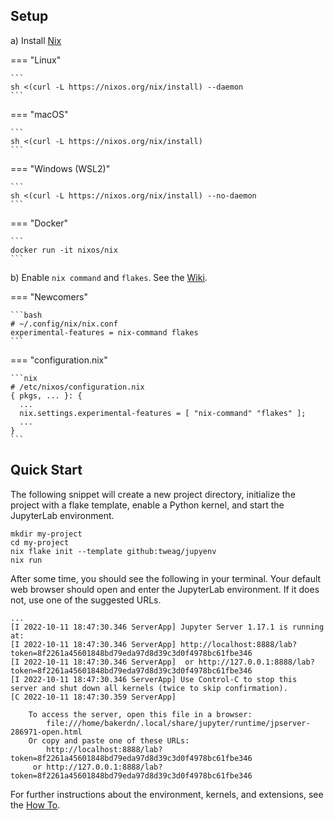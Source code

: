 ## Setup


a) Install [Nix](https://nixos.org/download.html#nix-install-linux)

=== "Linux"

    ```
    sh <(curl -L https://nixos.org/nix/install) --daemon
    ```

=== "macOS"

    ```
    sh <(curl -L https://nixos.org/nix/install)
    ```

=== "Windows (WSL2)"

    ```
    sh <(curl -L https://nixos.org/nix/install) --no-daemon
    ```

=== "Docker"

    ```
    docker run -it nixos/nix
    ```

b) Enable `nix command` and `flakes`. See the [Wiki](https://nixos.wiki/wiki/Flakes#Enable_flakes).

=== "Newcomers"

    ```bash
    # ~/.config/nix/nix.conf
    experimental-features = nix-command flakes
    ```

=== "configuration.nix"

    ```nix
    # /etc/nixos/configuration.nix
    { pkgs, ... }: {
      ...
      nix.settings.experimental-features = [ "nix-command" "flakes" ];
      ...
    }
    ```


## Quick Start

The following snippet will create a new project directory, initialize the project with a flake template, enable a Python kernel, and start the JupyterLab environment.

```shell
mkdir my-project
cd my-project
nix flake init --template github:tweag/jupyenv
nix run
```

After some time, you should see the following in your terminal.
Your default web browser should open and enter the JupyterLab environment.
If it does not, use one of the suggested URLs.

```shell
...
[I 2022-10-11 18:47:30.346 ServerApp] Jupyter Server 1.17.1 is running at:
[I 2022-10-11 18:47:30.346 ServerApp] http://localhost:8888/lab?token=8f2261a45601848bd79eda97d8d39c3d0f4978bc61fbe346
[I 2022-10-11 18:47:30.346 ServerApp]  or http://127.0.0.1:8888/lab?token=8f2261a45601848bd79eda97d8d39c3d0f4978bc61fbe346
[I 2022-10-11 18:47:30.346 ServerApp] Use Control-C to stop this server and shut down all kernels (twice to skip confirmation).
[C 2022-10-11 18:47:30.359 ServerApp]

    To access the server, open this file in a browser:
        file:///home/bakerdn/.local/share/jupyter/runtime/jpserver-286971-open.html
    Or copy and paste one of these URLs:
        http://localhost:8888/lab?token=8f2261a45601848bd79eda97d8d39c3d0f4978bc61fbe346
     or http://127.0.0.1:8888/lab?token=8f2261a45601848bd79eda97d8d39c3d0f4978bc61fbe346
```

For further instructions about the environment, kernels, and extensions, see the [How To](../how-to).
